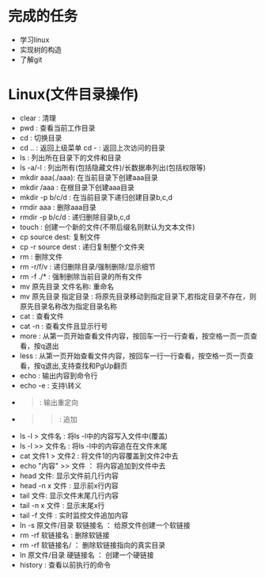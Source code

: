 # 完成的任务
* 学习linux
* 实现树的构造
* 了解git
# Linux(文件目录操作)
* clear : 清理
* pwd : 查看当前工作目录
* cd : 切换目录
* cd .. : 返回上级菜单  cd - : 返回上次访问的目录
* ls : 列出所在目录下的文件和目录
* ls -a/-l : 列出所有(包括隐藏文件)/长数据串列出(包括权限等)
* mkdir aaa(./aaa): 在当前目录下创建aaa目录 
* mkdir /aaa : 在根目录下创建aaa目录
* mkdir -p b/c/d : 在当前目录下递归创建目录b,c,d
* rmdir aaa : 删除aaa目录
* rmdir -p b/c/d : 递归删除目录b,c,d
* touch : 创建一个新的文件(不带后缀名则默认为文本文件)
* cp source dest: 复制文件
* cp -r source dest : 递归复制整个文件夹
* rm : 删除文件
* rm -r/f/v : 递归删除目录/强制删除/显示细节
* rm -f ./* : 强制删除当前目录的所有文件
* mv 原先目录 文件名称: 重命名 
* mv 原先目录 指定目录 : 将原先目录移动到指定目录下,若指定目录不存在，则原先目录名称改为指定目录名称
* cat : 查看文件
* cat -n : 查看文件且显示行号
* more : 从第一页开始查看文件内容，按回车一行一行查看，按空格一页一页查看，按q退出
* less : 从第一页开始查看文件内容，按回车一行一行查看，按空格一页一页查看，按q退出,支持查找和PgUp翻页
* echo : 输出内容到命令行
* echo -e : 支持\转义
* > : 输出重定向
* >> : 追加
* ls -l > 文件名 : 将ls -l中的内容写入文件中(覆盖)
* ls -l >> 文件名 : 将ls -l中的内容追在在文件末尾
* cat 文件1 > 文件2 : 将文件1的内容覆盖到文件2中去
* echo "内容" >> 文件 ： 将内容追加到文件中去
* head 文件: 显示文件前几行内容
* head -n x 文件 : 显示前x行内容
* tail 文件: 显示文件末尾几行内容
* tail -n x 文件 : 显示末尾x行
* tail -f 文件 : 实时监控文件追加内容
* ln -s 原文件/目录 软链接名 ： 给原文件创建一个软链接
* rm -rf 软链接名 : 删除软链接
* rm -rf 软链接名/ ： 删除软链接指向的真实目录
* ln 原文件/目录 硬链接名 ： 创建一个硬链接
* history : 查看以前执行的命令

